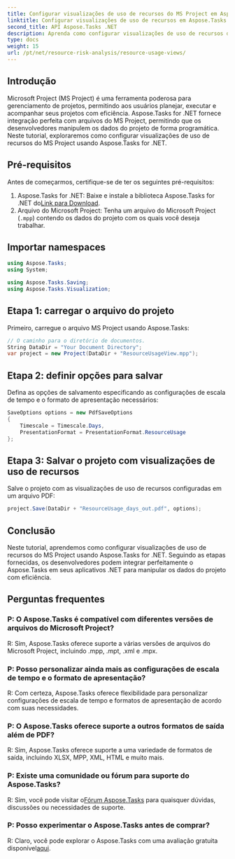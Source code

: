 ```yaml
---
title: Configurar visualizações de uso de recursos do MS Project em Aspose.Tasks
linktitle: Configurar visualizações de uso de recursos em Aspose.Tasks
second_title: API Aspose.Tasks .NET
description: Aprenda como configurar visualizações de uso de recursos do MS Project usando Aspose.Tasks for .NET. Guia passo a passo com exemplos de código incluídos.
type: docs
weight: 15
url: /pt/net/resource-risk-analysis/resource-usage-views/
---
```

## Introdução
Microsoft Project (MS Project) é uma ferramenta poderosa para gerenciamento de projetos, permitindo aos usuários planejar, executar e acompanhar seus projetos com eficiência. Aspose.Tasks for .NET fornece integração perfeita com arquivos do MS Project, permitindo que os desenvolvedores manipulem os dados do projeto de forma programática. Neste tutorial, exploraremos como configurar visualizações de uso de recursos do MS Project usando Aspose.Tasks for .NET.
## Pré-requisitos
Antes de começarmos, certifique-se de ter os seguintes pré-requisitos:
1.  Aspose.Tasks for .NET: Baixe e instale a biblioteca Aspose.Tasks for .NET do[Link para Download](https://releases.aspose.com/tasks/net/).
2. Arquivo do Microsoft Project: Tenha um arquivo do Microsoft Project (`.mpp`) contendo os dados do projeto com os quais você deseja trabalhar.

## Importar namespaces
```csharp
using Aspose.Tasks;
using System;

using Aspose.Tasks.Saving;
using Aspose.Tasks.Visualization;
```
## Etapa 1: carregar o arquivo do projeto
Primeiro, carregue o arquivo MS Project usando Aspose.Tasks:
```csharp
// O caminho para o diretório de documentos.
String DataDir = "Your Document Directory";
var project = new Project(DataDir + "ResourceUsageView.mpp");
```
## Etapa 2: definir opções para salvar
Defina as opções de salvamento especificando as configurações de escala de tempo e o formato de apresentação necessários:
```csharp
SaveOptions options = new PdfSaveOptions
{
    Timescale = Timescale.Days,
    PresentationFormat = PresentationFormat.ResourceUsage
};
```
## Etapa 3: Salvar o projeto com visualizações de uso de recursos
Salve o projeto com as visualizações de uso de recursos configuradas em um arquivo PDF:
```csharp
project.Save(DataDir + "ResourceUsage_days_out.pdf", options);
```

## Conclusão
Neste tutorial, aprendemos como configurar visualizações de uso de recursos do MS Project usando Aspose.Tasks for .NET. Seguindo as etapas fornecidas, os desenvolvedores podem integrar perfeitamente o Aspose.Tasks em seus aplicativos .NET para manipular os dados do projeto com eficiência.

## Perguntas frequentes
### P: O Aspose.Tasks é compatível com diferentes versões de arquivos do Microsoft Project?
R: Sim, Aspose.Tasks oferece suporte a várias versões de arquivos do Microsoft Project, incluindo .mpp, .mpt, .xml e .mpx.
### P: Posso personalizar ainda mais as configurações de escala de tempo e o formato de apresentação?
R: Com certeza, Aspose.Tasks oferece flexibilidade para personalizar configurações de escala de tempo e formatos de apresentação de acordo com suas necessidades.
### P: O Aspose.Tasks oferece suporte a outros formatos de saída além de PDF?
R: Sim, Aspose.Tasks oferece suporte a uma variedade de formatos de saída, incluindo XLSX, MPP, XML, HTML e muito mais.
### P: Existe uma comunidade ou fórum para suporte do Aspose.Tasks?
 R: Sim, você pode visitar o[Fórum Aspose.Tasks](https://forum.aspose.com/c/tasks/15) para quaisquer dúvidas, discussões ou necessidades de suporte.
### P: Posso experimentar o Aspose.Tasks antes de comprar?
 R: Claro, você pode explorar o Aspose.Tasks com uma avaliação gratuita disponível[aqui](https://releases.aspose.com/).